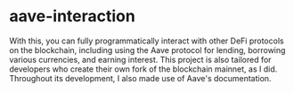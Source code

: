 # aave-interaction
With this, you can fully programmatically interact with other DeFi protocols on the blockchain, including using the Aave protocol for lending, borrowing various currencies, and earning interest. This project is also tailored for developers who create their own fork of the blockchain mainnet, as I did. Throughout its development, I also made use of Aave's documentation.
